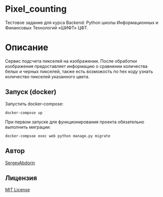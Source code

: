 # Pixel_counting
Тестовое задание для курса Backend: Python школы Информационных и Финансовых Технологий «ШИФТ» ЦФТ.

# Описание

Сервис подсчета пикселей на изображении. 
После обработки изображения предоставляет информацию о сравнении количества белых и черных пикселей,
также есть возможость по hex коду узнать количество пикселей указанного цвета.

## Запуск (docker)

Запустить docker-compose:

```docker-compose up```

При первом запуске для функционирования проекта обязательно выполнить миграции:

```docker-compsoe exec web python manage.py migrate```

## Автор

[SergeyAbdorin](https://github.com/SergeyAbdorin)

## Лицензия

[MIT License](LICENSE)